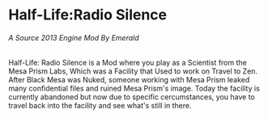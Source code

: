 # Half-Life:Radio Silence
###### A Source 2013 Engine Mod By Emerald

Half-Life: Radio Silence is a Mod where you play as a Scientist from the Mesa Prism Labs, Which was a Facility that Used to work on Travel to Zen.  After Black Mesa was Nuked, someone working with Mesa Prism leaked many confidential files and ruined Mesa Prism's image.  Today the facility is currently abandoned but now due to specific cercumstances, you have to travel back into the facility and see what's still in there.
